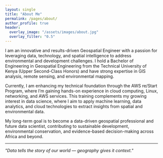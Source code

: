 ```yaml
---
layout: single
title: "About Me"
permalink: /pages/about/
author_profile: true
header:
  overlay_image: "/assets/images/about.jpg"
  overlay_filter: "0.5"
---
```


I am an innovative and results-driven Geospatial Engineer with a passion for leveraging data, technology, and spatial intelligence to address environmental and development challenges. I hold a Bachelor of Engineering in Geospatial Engineering from the Technical University of Kenya (Upper Second-Class Honors) and have strong expertise in GIS analysis, remote sensing, and environmental mapping.

Currently, I am enhancing my technical foundation through the AWS re/Start Program, where I’m gaining hands-on experience in cloud computing, Linux, networking, and AWS services. This training complements my growing interest in data science, where I aim to apply machine learning, data analytics, and cloud technologies to extract insights from spatial and environmental data.

My long-term goal is to become a data-driven geospatial professional and future data scientist, contributing to sustainable development, environmental conservation, and evidence-based decision-making across Africa and beyond.

---

*"Data tells the story of our world — geography gives it context."*
